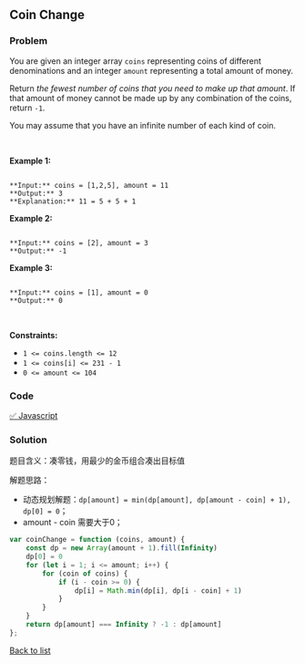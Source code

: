 Coin Change
---
### Problem
You are given an integer array `coins` representing coins of different denominations and an integer `amount` representing a total amount of money.


Return *the fewest number of coins that you need to make up that amount*. If that amount of money cannot be made up by any combination of the coins, return `-1`.


You may assume that you have an infinite number of each kind of coin.


 


**Example 1:**



```

**Input:** coins = [1,2,5], amount = 11
**Output:** 3
**Explanation:** 11 = 5 + 5 + 1

```

**Example 2:**



```

**Input:** coins = [2], amount = 3
**Output:** -1

```

**Example 3:**



```

**Input:** coins = [1], amount = 0
**Output:** 0

```

 


**Constraints:**


* `1 <= coins.length <= 12`
* `1 <= coins[i] <= 231 - 1`
* `0 <= amount <= 104`

### Code
[✅ Javascript](./solution.js)
### Solution
题目含义：凑零钱，用最少的金币组合凑出目标值

解题思路：
- 动态规划解题：`dp[amount] = min(dp[amount], dp[amount - coin] + 1), dp[0] = 0`；
- amount - coin 需要大于0；

```javascript
var coinChange = function (coins, amount) {
    const dp = new Array(amount + 1).fill(Infinity)
    dp[0] = 0
    for (let i = 1; i <= amount; i++) {
        for (coin of coins) {
            if (i - coin >= 0) {
                dp[i] = Math.min(dp[i], dp[i - coin] + 1)
            }
        }
    }
    return dp[amount] === Infinity ? -1 : dp[amount]
};
```

[Back to list](../README.md)